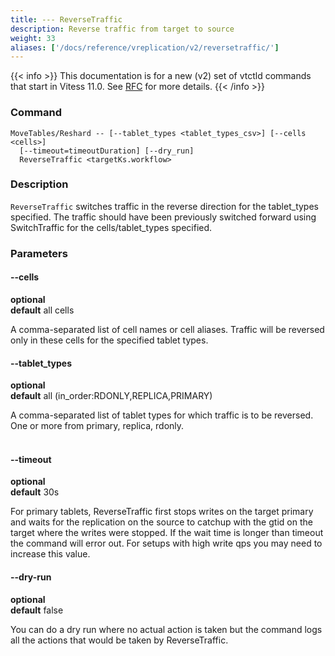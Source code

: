 ```yaml
---
title: --- ReverseTraffic
description: Reverse traffic from target to source
weight: 33
aliases: ['/docs/reference/vreplication/v2/reversetraffic/']
---
```


{{< info >}}
This documentation is for a new (v2) set of vtctld commands that start in Vitess 11.0. See [RFC](https://github.com/vitessio/vitess/issues/7225) for more details.
{{< /info >}}

### Command

```
MoveTables/Reshard -- [--tablet_types <tablet_types_csv>] [--cells <cells>]
  [--timeout=timeoutDuration] [--dry_run]
  ReverseTraffic <targetKs.workflow>
```

### Description

`ReverseTraffic` switches traffic in the reverse direction for the tablet_types specified. The traffic should have been previously switched forward using SwitchTraffic for the cells/tablet_types specified.

### Parameters

#### --cells
**optional**\
**default** all cells

<div class="cmd">

A comma-separated list of cell names or cell aliases. Traffic will be reversed only in these cells for the
specified tablet types.

</div>

#### --tablet_types
**optional**\
**default** all (in_order:RDONLY,REPLICA,PRIMARY)

<div class="cmd">

A comma-separated list of tablet types for which traffic is to be reversed.
One or more from primary, replica, rdonly.<br><br>

</div>


#### --timeout
**optional**\
**default** 30s

<div class="cmd">

For primary tablets, ReverseTraffic first stops writes on the target primary and waits for the replication on the source to catchup with the gtid on the target where the writes were stopped. If the wait time is longer than timeout the command will error out. For setups with high write qps you may need to increase this value.

</div>

#### --dry-run
**optional**\
**default** false

<div class="cmd">
You can do a dry run where no actual action is taken but the command logs all the actions that would be taken
by ReverseTraffic.
</div>
